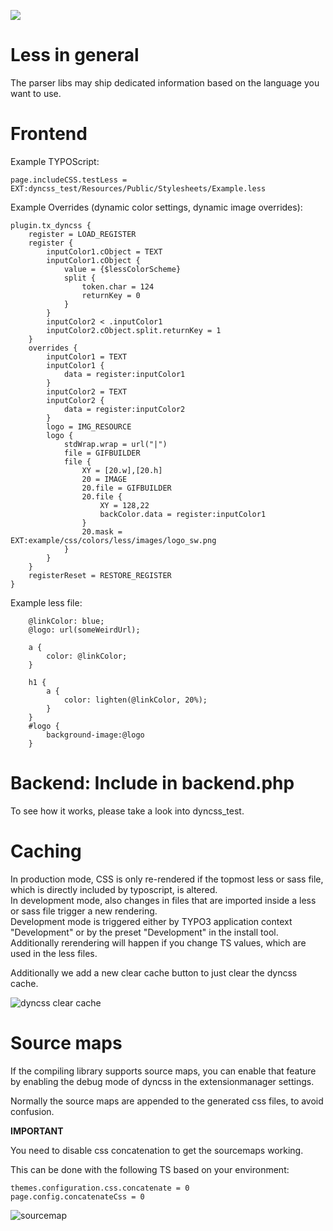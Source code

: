 <a href="https://enjoy.gitstore.app/repositories/kaystrobach/TYPO3.dyncss"><img src="https://enjoy.gitstore.app/repositories/badge-kaystrobach/TYPO3.dyncss.svg"></a>

Less in general
===============

The parser libs may ship dedicated information based on the language you want to use.

Frontend
========

Example TYPOScript:

	page.includeCSS.testLess = EXT:dyncss_test/Resources/Public/Stylesheets/Example.less

Example Overrides (dynamic color settings, dynamic image overrides):

```typoscript
plugin.tx_dyncss {
	register = LOAD_REGISTER
	register {
		inputColor1.cObject = TEXT
		inputColor1.cObject {
			value = {$lessColorScheme}
			split {
				token.char = 124
				returnKey = 0
			}
		}
		inputColor2 < .inputColor1
		inputColor2.cObject.split.returnKey = 1
	}
	overrides {
		inputColor1 = TEXT
		inputColor1 {
			data = register:inputColor1
		}
		inputColor2 = TEXT
		inputColor2 {
			data = register:inputColor2
		}
		logo = IMG_RESOURCE
		logo {
			stdWrap.wrap = url("|")
			file = GIFBUILDER
			file {
				XY = [20.w],[20.h]
				20 = IMAGE
				20.file = GIFBUILDER
				20.file {
					XY = 128,22
					backColor.data = register:inputColor1
				}
				20.mask = EXT:example/css/colors/less/images/logo_sw.png
			}
		}
	}
	registerReset = RESTORE_REGISTER
}
```

Example less file:

```less
	@linkColor: blue;
	@logo: url(someWeirdUrl);

	a {
		color: @linkColor;
	}

	h1 {
		a {
			color: lighten(@linkColor, 20%);
		}
	}
	#logo {
		background-image:@logo
	}
```

Backend: Include in backend.php
===============================

To see how it works, please take a look into dyncss_test.

Caching
=======

In production mode, CSS is only re-rendered if the topmost less or sass file, which is directly included by typoscript, is altered.  
In development mode, also changes in files that are imported inside a less or sass file trigger a new rendering.  
Development mode is triggered either by TYPO3 application context "Development" or by the preset "Development" in the install tool.
Additionally rerendering will happen if you change TS values, which are used in the less files.

Additionally we add a new clear cache button to just clear the dyncss cache.

![dyncss clear cache](Documentation/Images/clearcache.png)

Source maps
==========

If the compiling library supports source maps, you can enable that feature by enabling the debug mode of dyncss in the extensionmanager settings.

Normally the source maps are appended to the generated css files, to avoid confusion.

__IMPORTANT__

You need to disable css concatenation to get the sourcemaps working.

This can be done with the following TS based on your environment:
```
themes.configuration.css.concatenate = 0
page.config.concatenateCss = 0
```

![sourcemap](Documentation/Images/sourcemap.png)
